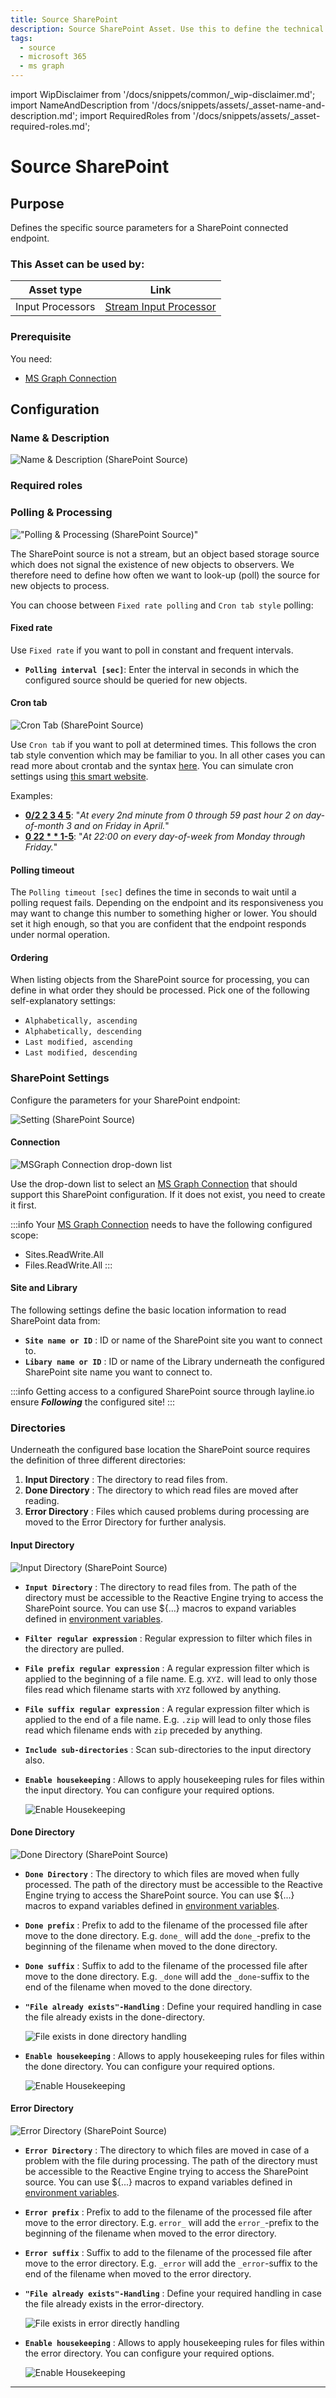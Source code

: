 ```yaml
---
title: Source SharePoint
description: Source SharePoint Asset. Use this to define the technical parameters for a SharePoint source endpoint.
tags:
  - source
  - microsoft 365
  - ms graph
---
```


import WipDisclaimer from '/docs/snippets/common/_wip-disclaimer.md';
import NameAndDescription from '/docs/snippets/assets/_asset-name-and-description.md';
import RequiredRoles from '/docs/snippets/assets/_asset-required-roles.md';

# Source SharePoint

## Purpose

Defines the specific source parameters for a SharePoint connected endpoint. 

### This Asset can be used by:

| Asset type       | Link                                                                       |
|------------------|----------------------------------------------------------------------------|
| Input Processors | [Stream Input Processor](/docs/assets/processors-input/asset-input-stream) |

### Prerequisite

You need:

* [MS Graph Connection](/docs/assets/connections/asset-connection-msgraph)

## Configuration

### Name & Description

![Name & Description (SharePoint Source)](./.asset-source-sharepoint_images/1714662459607.png "Name & Description (SharePoint Source)")

<NameAndDescription></NameAndDescription>

### Required roles

<RequiredRoles></RequiredRoles>

### Polling & Processing

!["Polling & Processing (SharePoint Source)"](./.asset-source-file_images/1714404765965.png "Polling & Processing (SharePoint Source)")

The SharePoint source is not a stream, but an object based storage source which does not signal the existence of new objects to observers.
We therefore need to define how often we want to look-up (poll) the source for new objects to process.

You can choose between `Fixed rate polling` and `Cron tab style` polling:

#### Fixed rate

Use `Fixed rate` if you want to poll in constant and frequent intervals.

* **`Polling interval [sec]`**: Enter the interval in seconds in which the configured source should be queried for new objects.

#### Cron tab

![](.asset-source-ftp_images/e1e03d17.png "Cron Tab (SharePoint Source)")

Use `Cron tab` if you want to poll at determined times. This follows the cron tab style convention which may be familiar to you.
In all other cases you can read more about crontab and the syntax [here](https://en.wikipedia.org/wiki/Cron).
You can simulate cron settings using [this smart website](https://crontab.guru/).

Examples:

* **[0/2 2 3 4 5](https://crontab.guru/#0/2_2_3_4_5)**: "_At every 2nd minute from 0 through 59 past hour 2 on day-of-month 3 and on Friday in April._"
* **[0 22 * * 1-5](https://crontab.guru/#0_22_*_*_1-5)**: "_At 22:00 on every day-of-week from Monday through Friday._"

#### Polling timeout

The `Polling timeout [sec]` defines the time in seconds to wait until a polling request fails.
Depending on the endpoint and its responsiveness you may want to change this number to something higher or lower.
You should set it high enough, so that you are confident that the endpoint responds under normal operation.

#### Ordering

When listing objects from the SharePoint source for processing, you can define in what order they should be processed.
Pick one of the following self-explanatory settings:

* `Alphabetically, ascending`
* `Alphabetically, descending`
* `Last modified, ascending`
* `Last modified, descending`


### SharePoint Settings

Configure the parameters for your SharePoint endpoint:

![Setting (SharePoint Source)](./.asset-source-sharepoint_images/1714662829792.png "Setting (SharePoint Source)")

#### Connection

![MSGraph Connection drop-down list](./.asset-source-sharepoint_images/1714663912005.png "MSGraph Connection drop-down list")

Use the drop-down list to select an [MS Graph Connection](/docs/assets/connections/asset-connection-msgraph) that should
support this SharePoint configuration. If it does not exist, you need to create it first.

:::info
Your [MS Graph Connection](/docs/assets/connections/asset-connection-msgraph) needs to have the following configured scope:
* Sites.ReadWrite.All
* Files.ReadWrite.All
:::


#### Site and Library

The following settings define the basic location information to read SharePoint data from: 

* **`Site name or ID`** : ID or name of the SharePoint site you want to connect to.
* **`Libary name or ID`** : ID or name of the Library underneath the configured SharePoint site name you want to connect to.

:::info
Getting access to a configured SharePoint source through layline.io ensure _**Following**_ the configured site!
:::

### Directories

Underneath the configured base location the SharePoint source requires the definition of three different directories:

1. **Input Directory** : The directory to read files from.
2. **Done Directory** : The directory to which read files are moved after reading.
3. **Error Directory** : Files which caused problems during processing are moved to the Error Directory for further analysis.

#### Input Directory

![Input Directory (SharePoint Source)](./.asset-source-file_images/1714405912849.png "Input Directory (SharePoint Source)")

* **`Input Directory`** : The directory to read files from.
  The path of the directory must be accessible to the Reactive Engine trying to access the SharePoint source.
  You can use ${...} macros to expand variables defined in [environment variables](/docs/assets/resources/asset-resource-environment).

* **`Filter regular expression`** : Regular expression to filter which files in the directory are pulled.

* **`File prefix regular expression`** : A regular expression filter which is applied to the beginning of a file name.
  E.g. `XYZ.` will lead to only those files read which filename starts with `XYZ` followed by anything.

* **`File suffix regular expression`** : A regular expression filter which is applied to the end of a file name.
  E.g. `.zip` will lead to only those files read which filename ends with `zip` preceded by anything.

* **`Include sub-directories`** : Scan sub-directories to the input directory also.

* **`Enable housekeeping`** : Allows to apply housekeeping rules for files within the input directory. You can configure your required options.

  ![Enable Housekeeping](./.asset-source-file_images/1714492771470.png "Enable Housekeeping")


#### Done Directory

![Done Directory (SharePoint Source)](./.asset-source-file_images/1714406005471.png "Done Directory (SharePoint Source)")

* **`Done Directory`** : The directory to which files are moved when fully processed.
  The path of the directory must be accessible to the Reactive Engine trying to access the SharePoint source.
  You can use ${...} macros to expand variables defined in [environment variables](/docs/assets/resources/asset-resource-environment).

* **`Done prefix`** : Prefix to add to the filename of the processed file after move to the done directory.
  E.g. `done_` will add the `done_`-prefix to the beginning of the filename when moved to the done directory.

* **`Done suffix`** : Suffix to add to the filename of the processed file after move to the done directory.
  E.g. `_done` will add the `_done`-suffix to the end of the filename when moved to the done directory.

* **`"File already exists"-Handling`** : Define your required handling in case the file already exists in the done-directory.

  ![File exists in done directory handling](./.asset-source-file_images/1714406178163.png "File exists in done directory handling")

* **`Enable housekeeping`** : Allows to apply housekeeping rules for files within the done directory. You can configure your required options.

  ![Enable Housekeeping](./.asset-source-file_images/1714492771470.png "Enable Housekeeping")



#### Error Directory

![Error Directory (SharePoint Source)](./.asset-source-file_images/1714406576311.png "Error Directory (SharePoint Source)")

* **`Error Directory`** : The directory to which files are moved in case of a problem with the file during processing.
  The path of the directory must be accessible to the Reactive Engine trying to access the SharePoint source.
  You can use ${...} macros to expand variables defined in [environment variables](/docs/assets/resources/asset-resource-environment).

* **`Error prefix`** : Prefix to add to the filename of the processed file after move to the error directory.
  E.g. `error_` will add the `error_`-prefix to the beginning of the filename when moved to the error directory.

* **`Error suffix`** : Suffix to add to the filename of the processed file after move to the error directory.
  E.g. `_error` will add the `_error`-suffix to the end of the filename when moved to the error directory.

* **`"File already exists"-Handling`** : Define your required handling in case the file already exists in the error-directory.

  ![File exists in error directly handling](./.asset-source-file_images/1714406990266.png "File exists in error directly handling")

* **`Enable housekeeping`** : Allows to apply housekeeping rules for files within the error directory. You can configure your required options.

  ![Enable Housekeeping](./.asset-source-file_images/1714492771470.png "Enable Housekeeping")





---

<WipDisclaimer></WipDisclaimer>
